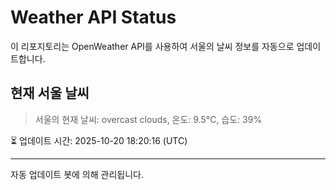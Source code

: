 
# Weather API Status

이 리포지토리는 OpenWeather API를 사용하여 서울의 날씨 정보를 자동으로 업데이트합니다.

## 현재 서울 날씨
> 서울의 현재 날씨: overcast clouds, 온도: 9.5°C, 습도: 39%

⏳ 업데이트 시간: 2025-10-20 18:20:16 (UTC)

---
자동 업데이트 봇에 의해 관리됩니다.

